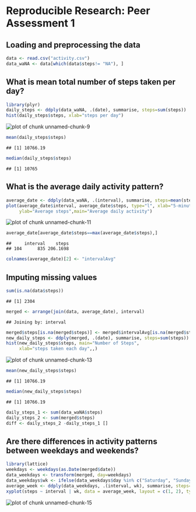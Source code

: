 # Reproducible Research: Peer Assessment 1

## Loading and preprocessing the data


```r
data <- read.csv("activity.csv")
data_waNA <- data[which(data$steps!= "NA"), ]
```

## What is mean total number of steps taken per day?


```r
library(plyr)
daily_steps <- ddply(data_waNA, .(date), summarise, steps=sum(steps))
hist(daily_steps$steps, xlab="steps per day")
```

![plot of chunk unnamed-chunk-9](figure/unnamed-chunk-9-1.png)


```r
mean(daily_steps$steps)
```

```
## [1] 10766.19
```

```r
median(daily_steps$steps)
```

```
## [1] 10765
```

## What is the average daily activity pattern?


```r
average_date <- ddply(data_waNA, .(interval), summarise, steps=mean(steps))
plot(average_date$interval, average_date$steps, type="l", xlab="5-minute interval", 
     ylab="Average steps",main="Average daily activity")
```

![plot of chunk unnamed-chunk-11](figure/unnamed-chunk-11-1.png)


```r
average_date[average_date$steps==max(average_date$steps),]
```

```
##     interval    steps
## 104      835 206.1698
```

```r
colnames(average_date)[2] <- "intervalAvg"
```


## Imputing missing values


```r
sum(is.na(data$steps))
```

```
## [1] 2304
```

```r
merged <- arrange(join(data, average_date), interval)
```

```
## Joining by: interval
```

```r
merged$steps[is.na(merged$steps)] <- merged$intervalAvg[is.na(merged$steps)]
new_daily_steps <- ddply(merged, .(date), summarise, steps=sum(steps))
hist(new_daily_steps$steps, main="Number of Steps", 
     xlab="steps taken each day",,)
```

![plot of chunk unnamed-chunk-13](figure/unnamed-chunk-13-1.png)


```r
mean(new_daily_steps$steps)
```

```
## [1] 10766.19
```

```r
median(new_daily_steps$steps)
```

```
## [1] 10766.19
```

```r
daily_steps_1 <- sum(data_waNA$steps)
daily_steps_2 <- sum(merged$steps)
diff <- daily_steps_2 -daily_steps_1 []
```

## Are there differences in activity patterns between weekdays and weekends?


```r
library(lattice)
weekdays <- weekdays(as.Date(merged$date))
data_weekdays <- transform(merged, day=weekdays)
data_weekdays$wk <- ifelse(data_weekdays$day %in% c("Saturday", "Sunday"),"weekend", "weekday")
average_week <- ddply(data_weekdays, .(interval, wk), summarise, steps=mean(steps))
xyplot(steps ~ interval | wk, data = average_week, layout = c(1, 2), type="l")
```

![plot of chunk unnamed-chunk-15](figure/unnamed-chunk-15-1.png)

